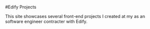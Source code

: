 #Edify Projects

This site showcases several front-end projects I created at my as an software engineer contracter with Edify. 

